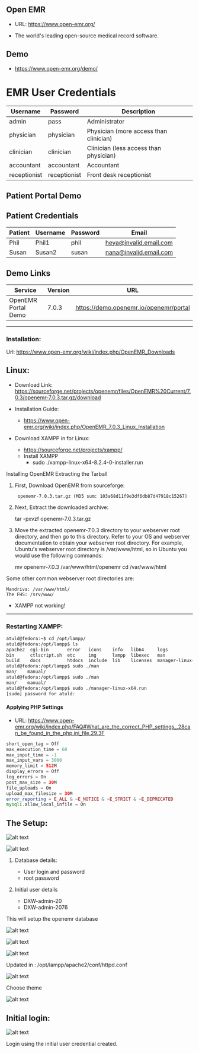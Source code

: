 ## Open EMR

- URL: https://www.open-emr.org/

- The world's leading open-source medical record software.


## Demo

- https://www.open-emr.org/demo/

# EMR User Credentials

| Username | Password | Description |
|----------|----------|-------------|
| admin | pass | Administrator |
| physician | physician | Physician (more access than clinician) |
| clinician | clinician | Clinician (less access than physician) |
| accountant | accountant | Accountant |
| receptionist | receptionist | Front desk receptionist |




## Patient Portal Demo

## Patient Credentials

| Patient | Username | Password | Email |
|---------|----------|----------|-------|
| Phil | Phil1 | phil | heya@invalid.email.com |
| Susan | Susan2 | susan | nana@invalid.email.com |

## Demo Links

| Service | Version | URL |
|---------|---------|-----|
| OpenEMR Portal Demo | 7.0.3 | https://demo.openemr.io/openemr/portal |


---


### Installation:

Url: https://www.open-emr.org/wiki/index.php/OpenEMR_Downloads


## Linux: 

- Download Link: https://sourceforge.net/projects/openemr/files/OpenEMR%20Current/7.0.3/openemr-7.0.3.tar.gz/download

- Installation Guide:
    - https://www.open-emr.org/wiki/index.php/OpenEMR_7.0.3_Linux_Installation

- Download XAMPP in for Linux: 
    - https://sourceforge.net/projects/xampp/
    - Install XAMPP
        -  sudo ./xampp-linux-x64-8.2.4-0-installer.run 







Installing OpenEMR
Extracting the Tarball

1. First, Download OpenEMR from sourceforge:

        openemr-7.0.3.tar.gz (MD5 sum: 103a68d11f9e3df6db87d47918c15267)

2. Next, Extract the downloaded archive:

    tar -pxvzf openemr-7.0.3.tar.gz

3. Move the extracted openemr-7.0.3 directory to your webserver root directory, and then go to this directory. Refer to your OS and webserver documentation to obtain your webserver root directory. For example, Ubuntu's webserver root directory is /var/www/html, so in Ubuntu you would use the following commands:

    mv openemr-7.0.3 /var/www/html/openemr
    cd /var/www/html

Some other common webserver root directories are:

    Mandriva: /var/www/html/
    The FHS: /srv/www/


- XAMPP not working!
---



### Restarting XAMPP:

```bash
atuld@fedora:~$ cd /opt/lampp/
atuld@fedora:/opt/lampp$ ls
apache2  cgi-bin       error   icons    info   lib64     logs                   manual   pear        proftpd         README-wsrep  share       uninstall      xampp
bin      ctlscript.sh  etc     img      lampp  libexec   man                    modules  php         properties.ini  RELEASENOTES  temp        uninstall.dat
build    docs          htdocs  include  lib    licenses  manager-linux-x64.run  mysql    phpmyadmin  README.md       sbin          THIRDPARTY  var
atuld@fedora:/opt/lampp$ sudo ./man
man/    manual/ 
atuld@fedora:/opt/lampp$ sudo ./man
man/    manual/ 
atuld@fedora:/opt/lampp$ sudo ./manager-linux-x64.run
[sudo] password for atuld: 
```


#### Applying PHP Settings

- URL: https://www.open-emr.org/wiki/index.php/FAQ#What_are_the_correct_PHP_settings_.28can_be_found_in_the_php.ini_file.29.3F

```php
short_open_tag = Off
max_execution_time = 60
max_input_time = -1
max_input_vars = 3000
memory_limit = 512M
display_errors = Off
log_errors = On
post_max_size = 30M
file_uploads = On
upload_max_filesize = 30M
error_reporting = E_ALL & ~E_NOTICE & ~E_STRICT & ~E_DEPRECATED
mysqli.allow_local_infile = On


```



## The Setup:

![alt text](image.png)

![alt text](image-1.png)



1. Database details:
    - User login and password
    - root password

2. Initial user details
    - DXW-admin-20
    - DXW-admin-2076


This will setup the openemr database


![alt text](image-2.png)

![alt text](image-3.png)

![alt text](image-4.png)

Updated in : /opt/lampp/apache2/conf/httpd.conf

![alt text](image-5.png)

Choose theme

![alt text](image-6.png)


## Initial login:

![alt text](image-7.png)

Login using the initial user credential created. 